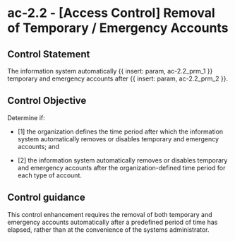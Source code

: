 # ac-2.2 - \[Access Control\] Removal of Temporary / Emergency Accounts

## Control Statement

The information system automatically {{ insert: param, ac-2.2_prm_1 }} temporary and emergency accounts after {{ insert: param, ac-2.2_prm_2 }}.

## Control Objective

Determine if:

- \[1\] the organization defines the time period after which the information system automatically removes or disables temporary and emergency accounts; and

- \[2\] the information system automatically removes or disables temporary and emergency accounts after the organization-defined time period for each type of account.

## Control guidance

This control enhancement requires the removal of both temporary and emergency accounts automatically after a predefined period of time has elapsed, rather than at the convenience of the systems administrator.
